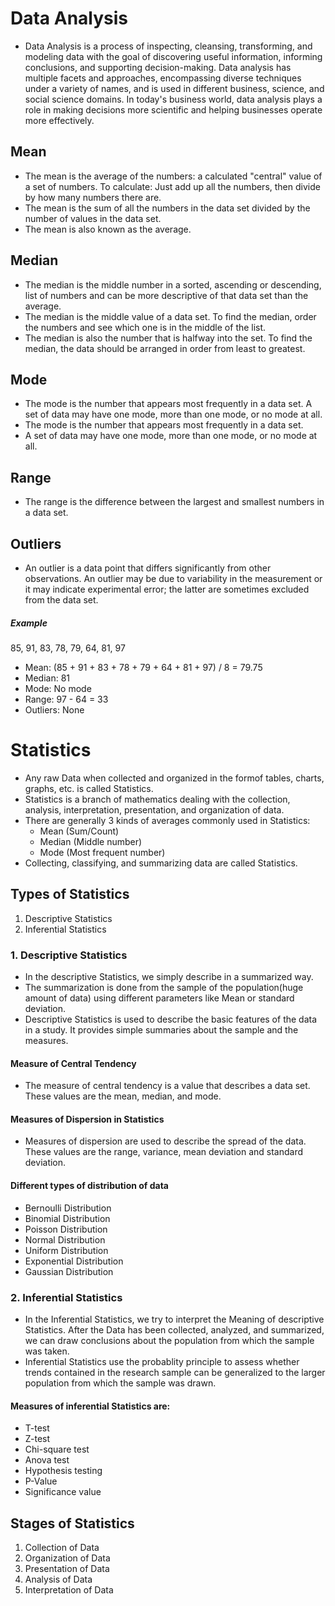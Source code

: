 # Data Analysis

- Data Analysis is a process of inspecting, cleansing, transforming, and modeling data with the goal of discovering useful information, informing conclusions, and supporting decision-making. Data analysis has multiple facets and approaches, encompassing diverse techniques under a variety of names, and is used in different business, science, and social science domains. In today's business world, data analysis plays a role in making decisions more scientific and helping businesses operate more effectively.

## Mean

- The mean is the average of the numbers: a calculated "central" value of a set of numbers. To calculate: Just add up all the numbers, then divide by how many numbers there are.
- The mean is the sum of all the numbers in the data set divided by the number of values in the data set.
- The mean is also known as the average.

## Median

- The median is the middle number in a sorted, ascending or descending, list of numbers and can be more descriptive of that data set than the average.
- The median is the middle value of a data set. To find the median, order the numbers and see which one is in the middle of the list.
- The median is also the number that is halfway into the set. To find the median, the data should be arranged in order from least to greatest.

## Mode

- The mode is the number that appears most frequently in a data set. A set of data may have one mode, more than one mode, or no mode at all.
- The mode is the number that appears most frequently in a data set.
- A set of data may have one mode, more than one mode, or no mode at all.

## Range

- The range is the difference between the largest and smallest numbers in a data set.

## Outliers

- An outlier is a data point that differs significantly from other observations. An outlier may be due to variability in the measurement or it may indicate experimental error; the latter are sometimes excluded from the data set.

##### Example

85, 91, 83, 78, 79, 64, 81, 97

- Mean: (85 + 91 + 83 + 78 + 79 + 64 + 81 + 97) / 8 = 79.75
- Median: 81
- Mode: No mode
- Range: 97 - 64 = 33
- Outliers: None

# Statistics

- Any raw Data when collected and organized in the formof tables, charts, graphs, etc. is called Statistics.
- Statistics is a branch of mathematics dealing with the collection, analysis, interpretation, presentation, and organization of data.
- There are generally 3 kinds of averages commonly used in Statistics:
  - Mean (Sum/Count)
  - Median (Middle number)
  - Mode (Most frequent number)
- Collecting, classifying, and summarizing data are called Statistics.

## Types of Statistics

1. Descriptive Statistics
2. Inferential Statistics

### 1. Descriptive Statistics

- In the descriptive Statistics, we simply describe in a summarized way.
- The summarization is done from the sample of the population(huge amount of data) using different parameters like Mean or standard deviation.
- Descriptive Statistics is used to describe the basic features of the data in a study. It provides simple summaries about the sample and the measures.

#### Measure of Central Tendency

- The measure of central tendency is a value that describes a data set. These values are the mean, median, and mode.

#### Measures of Dispersion in Statistics

- Measures of dispersion are used to describe the spread of the data. These values are the range, variance, mean deviation and standard deviation.

#### Different types of distribution of data

- Bernoulli Distribution
- Binomial Distribution
- Poisson Distribution
- Normal Distribution
- Uniform Distribution
- Exponential Distribution
- Gaussian Distribution

### 2. Inferential Statistics

- In the Inferential Statistics, we try to interpret the Meaning of descriptive Statistics. After the Data has been collected, analyzed, and summarized, we can draw conclusions about the population from which the sample was taken.
- Inferential Statistics use the probablity principle to assess whether trends contained in the research sample can be generalized to the larger population from which the sample was drawn.

#### Measures of inferential Statistics are:

- T-test
- Z-test
- Chi-square test
- Anova test
- Hypothesis testing
- P-Value
- Significance value

## Stages of Statistics

1. Collection of Data
2. Organization of Data
3. Presentation of Data
4. Analysis of Data
5. Interpretation of Data
